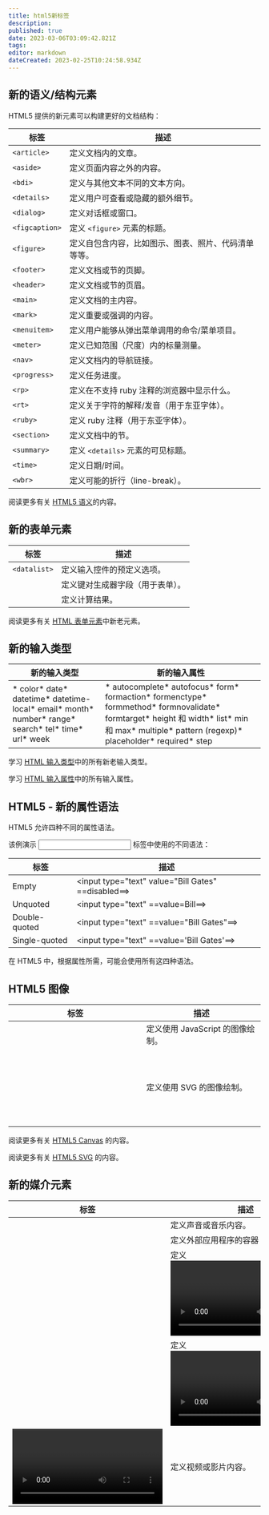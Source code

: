 ```yaml
---
title: html5新标签
description: 
published: true
date: 2023-03-06T03:09:42.821Z
tags: 
editor: markdown
dateCreated: 2023-02-25T10:24:58.934Z
---
```


## 新的语义/结构元素

HTML5 提供的新元素可以构建更好的文档结构：

| 标签         | 描述                                                 |
| -------------- | ------------------------------------------------------ |
| `<article>`    | 定义文档内的文章。                                   |
| `<aside>`     | 定义页面内容之外的内容。                             |
| `<bdi>`        | 定义与其他文本不同的文本方向。                       |
| `<details> `   | 定义用户可查看或隐藏的额外细节。                     |
| `<dialog>`     | 定义对话框或窗口。                                   |
| `<figcaption>` | 定义 `<figure>` 元素的标题。                           |
| `<figure>`     | 定义自包含内容，比如图示、图表、照片、代码清单等等。 |
| `<footer>`     | 定义文档或节的页脚。                                 |
| `<header> `    | 定义文档或节的页眉。                                 |
| `<main>`       | 定义文档的主内容。                                   |
| `<mark> `      | 定义重要或强调的内容。                               |
| `<menuitem>`   | 定义用户能够从弹出菜单调用的命令/菜单项目。          |
| `<meter>`      | 定义已知范围（尺度）内的标量测量。                   |
| `<nav>`        | 定义文档内的导航链接。                               |
| `<progress>`   | 定义任务进度。                                       |
| `<rp>`         | 定义在不支持 ruby 注释的浏览器中显示什么。           |
| `<rt>`         | 定义关于字符的解释/发音（用于东亚字体）。            |
| `<ruby>`       | 定义 ruby 注释（用于东亚字体）。                     |
| `<section>`    | 定义文档中的节。                                     |
| `<summary>`    | 定义 `<details>` 元素的可见标题。                      |
| `<time>`       | 定义日期/时间。                                      |
| `<wbr>`        | 定义可能的折行（line-break）。                       |

阅读更多有关 [HTML5 语义](https://www.w3school.com.cn/html/html5_semantic_elements.asp "HTML5 语义元素")的内容。

## 新的表单元素

| 标签       | 描述                             |
| ------------ | ---------------------------------- |
| `<datalist>` | 定义输入控件的预定义选项。       |
| <keygen>   | 定义键对生成器字段（用于表单）。 |
| <output>   | 定义计算结果。                   |

阅读更多有关 [HTML 表单元素](https://www.w3school.com.cn/html/html_form_elements.asp "HTML 表单元素")中新老元素。

## 新的输入类型

| 新的输入类型                                                                                       | 新的输入属性                                                                                                                                                                                 |
| ---------------------------------------------------------------------------------------------------- | ---------------------------------------------------------------------------------------------------------------------------------------------------------------------------------------------- |
| * color* date* datetime* datetime-local* email* month* number* range* search* tel* time* url* week | * autocomplete* autofocus* form* formaction* formenctype* formmethod* formnovalidate* formtarget* height 和 width* list* min 和 max* multiple* pattern (regexp)* placeholder* required* step |

学习 [HTML 输入类型](https://www.w3school.com.cn/html/html_form_input_types.asp "HTML 输入类型")中的所有新老输入类型。

学习 [HTML 输入属性](https://www.w3school.com.cn/html/html_form_attributes.asp "HTML Input 属性")中的所有输入属性。

## HTML5 - 新的属性语法

HTML5 允许四种不同的属性语法。

该例演示 <input> 标签中使用的不同语法：

| 标签          | 描述                                    |
| --------------- | ----------------------------------------- |
| Empty         | <input type="text" value="Bill Gates" ==disabled==> |
| Unquoted      | <input type="text" ==value=Bill==>                    |
| Double-quoted | <input type="text" ==value=&quot;Bill Gates&quot;==>                    |
| Single-quoted | <input type="text" ==value='Bill Gates'==>                    |

在 HTML5 中，根据属性所需，可能会使用所有这四种语法。

## HTML5 图像

| 标签     | 描述                             |
| ---------- | ---------------------------------- |
| <canvas> | 定义使用 JavaScript 的图像绘制。 |
| <svg>    | 定义使用 SVG 的图像绘制。        |

阅读更多有关 [HTML5 Canvas](https://www.w3school.com.cn/html/html5_canvas.asp "HTML5 Canvas") 的内容。

阅读更多有关 [HTML5 SVG](https://www.w3school.com.cn/html/html5_svg.asp "HTML5 内联 SVG") 的内容。

## 新的媒介元素

| 标签     | 描述                                 |
| ---------- | -------------------------------------- |
| <audio>  | 定义声音或音乐内容。                 |
| <embed>  | 定义外部应用程序的容器（比如插件）。 |
| <source> | 定义 <video> 和 <audio> 的来源。     |
| <track>  | 定义 <video> 和 <audio> 的轨道。     |
| <video>  | 定义视频或影片内容。                 |